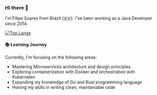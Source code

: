 ### Hi there 👋

I'm Filipe Soares from Brazil (🇧🇷). I've been working as a Java Developer since 2014. 

[![Top Langs](https://github-readme-stats.vercel.app/api/top-langs/?username=filipecsoares&theme=dark&hide=HTML,CSS&layout=compact)](https://github.com/filipecsoares)

#### 📚 Learning Journey

Currently, I'm focusing on the following areas:

- Mastering Microservices architecture and design principles
- Exploring containerization with Docker and orchestration with Kubernetes
- Expanding my knowledge of Go and Rust programming language
- Honing my skills in writing clean, maintainable code
